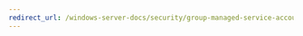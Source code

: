 ```yaml
---
redirect_url: /windows-server-docs/security/group-managed-service-accounts/security-options/user-account-control-behavior-of-the-elevation-prompt-for-standard-users.md
---
```

